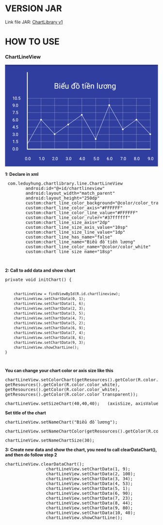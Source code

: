# VERSION JAR
Link file JAR: <a href="https://github.com/all-my-library/MyChart/tree/master/library/myjar_v1" title="">ChartLibrary v1</a>
# HOW TO USE
<h3>ChartLineView</h3>
<img src="https://github.com/all-my-library/MyChart/blob/master/art/line_chart.png"></a>
<p><b>1: Declare in xml</b></p>
<pre> com.leduyhung.chartlibrary.line.ChartLineView
        android:id="@+id/chartlineview"
        android:layout_width="match_parent"
        android:layout_height="250dp"
        custom:chart_line_color_background="@color/color_transparent"
        custom:chart_line_color_axis="#FFFFFF"
        custom:chart_line_color_line_value="#FFFFFF"
        custom:chart_line_color_ruler="#37ffffff"
        custom:chart_line_size_axis="2dp"
        custom:chart_line_size_axis_value="10sp"
        custom:chart_line_size_line_value="1dp"
        custom:chart_line_has_name="false"
        custom:chart_line_name="Biểu đồ tiền lương"
        custom:chart_line_color_name="@color/color_white"
        custom:chart_line_size_name="18sp"
</pre>
<br/>
<p><b>2: Call to add data and show chart</b></p>
<pre>
private void initChart() {

        chartLineView = findViewById(R.id.chartlineview);
        chartLineView.setChartData(0, 1);
        chartLineView.setChartData(1, 6);
        chartLineView.setChartData(2, 3);
        chartLineView.setChartData(3, 5);
        chartLineView.setChartData(4, 7);
        chartLineView.setChartData(5, 2);
        chartLineView.setChartData(6, 9);
        chartLineView.setChartData(7, 4);
        chartLineView.setChartData(8, 6);
        chartLineView.setChartData(9, 3);
        chartLineView.showChartLine();
    }
</pre>
<p><b>You can change your chart color or axis size like this</b></p>
<pre>
chartLineView.setColorChart(getResources().getColor(R.color.color_white),
getResources().getColor(R.color.color_white),
getResources().getColor(R.color.color_white),
getResources().getColor(R.color.color_transparent));
</pre>

<pre>
chartLineView.setSizeChart(40,40,40);   (axisSize, axisValue, lineValueSize)
</pre>

<p><b>Set title of the chart</b></p>
<pre>
chartLineView.setNameChart("Biểu đồ lương");
</pre>

<pre>
chartLineView.setNameChartColor(getResources().getColor(R.color.color_white));
</pre>

<pre>
chartLineView.setNameChartSize(30);
</pre>

<p><b>3: Create new data and show the chart, you need to call clearDataChart(), and then do follow step 2</b></p>
<pre>
chartLineView.clearDataChart();
                chartLineView.setChartData(1, 9);
                chartLineView.setChartData(2, 100);
                chartLineView.setChartData(3, 34);
                chartLineView.setChartData(4, 53);
                chartLineView.setChartData(5, 1);
                chartLineView.setChartData(6, 90);
                chartLineView.setChartData(7, 23);
                chartLineView.setChartData(8, 44);
                chartLineView.setChartData(9, 80);
                chartLineView.setChartData(10, 40);
                chartLineView.showChartLine();
</pre>
